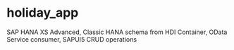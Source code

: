 # holiday_app
SAP HANA XS Advanced, Classic HANA schema from HDI Container, OData Service consumer, SAPUI5 CRUD operations
